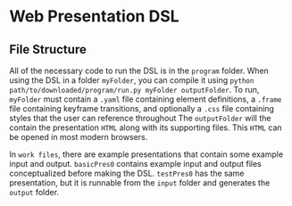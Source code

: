 # Web Presentation DSL

## File Structure

All of the necessary code to run the DSL is in the `program` folder.
When using the DSL in a folder `myFolder`, you can compile it using `python path/to/downloaded/program/run.py myFolder outputFolder`.
To run, `myFolder` must contain a `.yaml` file containing element definitions,
a `.frame` file containing keyframe transitions,
and optionally a `.css` file containing styles that the user can reference throughout 
The `outputFolder` will the contain the presentation `HTML` along with its supporting files.
This `HTML` can be opened in most modern browsers.

In `work files`, there are example presentations that contain some example input and output.
`basicPres0` contains example input and output files conceptualized before making the DSL.
`testPres0` has the same presentation, but it is runnable from the `input` folder and generates the `output` folder.